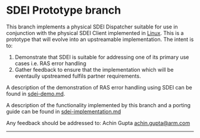 SDEI Prototype branch
=====================
This branch implements a physical SDEI Dispatcher suitable for use in
conjunction with the physical SDEI Client implemented in [Linux]. This is a
prototype that will evolve into an upstreamable implementation. The intent is
to:

1.  Demonstrate that SDEI is suitable for addressing one of its primary use
    cases i.e. RAS error handling
2.  Gather feedback to ensure that the implementation which will be eventaully
    upstreamed fulfils partner requirements.

A description of the demonstration of RAS error handling using SDEI can be found in [sdei-demo.md].

A description of the functionality implemented by this branch and a porting
guide can be found in [sdei-implementation.md]

Any feedback should be addressed to: Achin Gupta <achin.gupta@arm.com>

- - - - - - - - - - - - - - - - - - - - - - - - - -
[Linux]:                                      http://www.linux-arm.org/git?p=linux-jm.git;a=shortlog;h=refs/heads/sdei/v1/demo
[sdei-demo.md]:                               ./docs/sdei-demo.md
[sdei-implementation.md]:                     ./docs/sdei-implementation.md
